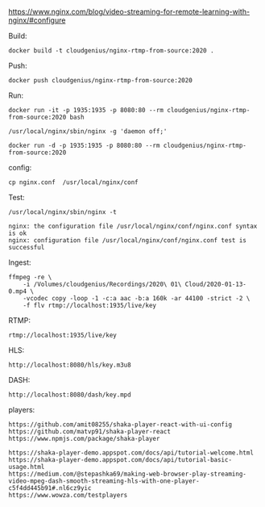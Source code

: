 https://www.nginx.com/blog/video-streaming-for-remote-learning-with-nginx/#configure

Build:

    docker build -t cloudgenius/nginx-rtmp-from-source:2020 .

Push:

    docker push cloudgenius/nginx-rtmp-from-source:2020

Run:

    docker run -it -p 1935:1935 -p 8080:80 --rm cloudgenius/nginx-rtmp-from-source:2020 bash

    /usr/local/nginx/sbin/nginx -g 'daemon off;'

    docker run -d -p 1935:1935 -p 8080:80 --rm cloudgenius/nginx-rtmp-from-source:2020

config:

    cp nginx.conf  /usr/local/nginx/conf

Test:

    /usr/local/nginx/sbin/nginx -t

    nginx: the configuration file /usr/local/nginx/conf/nginx.conf syntax is ok
    nginx: configuration file /usr/local/nginx/conf/nginx.conf test is successful

Ingest:

    ffmpeg -re \
        -i /Volumes/cloudgenius/Recordings/2020\ 01\ Cloud/2020-01-13-0.mp4 \
        -vcodec copy -loop -1 -c:a aac -b:a 160k -ar 44100 -strict -2 \
        -f flv rtmp://localhost:1935/live/key

RTMP:

    rtmp://localhost:1935/live/key

HLS:

    http://localhost:8080/hls/key.m3u8

DASH:

    http://localhost:8080/dash/key.mpd


players:

    https://github.com/amit08255/shaka-player-react-with-ui-config
    https://github.com/matvp91/shaka-player-react
    https://www.npmjs.com/package/shaka-player

    https://shaka-player-demo.appspot.com/docs/api/tutorial-welcome.html
    https://shaka-player-demo.appspot.com/docs/api/tutorial-basic-usage.html
    https://medium.com/@stepashka69/making-web-browser-play-streaming-video-mpeg-dash-smooth-streaming-hls-with-one-player-c5f4dd445b91#.nl6cz9yic
    https://www.wowza.com/testplayers
